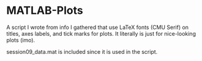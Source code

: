 # MATLAB-Plots
A script I wrote from info I gathered that use LaTeX fonts (CMU Serif) on titles, axes labels, and tick marks for plots. 
It literally is just for nice-looking plots (imo).

session09_data.mat is included since it is used in the script. 
